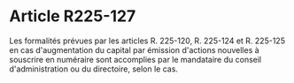 # Article R225-127

Les formalités prévues par les articles R. 225-120, R. 225-124 et R. 225-125 en cas d'augmentation du capital par émission d'actions nouvelles à souscrire en numéraire sont accomplies par le mandataire du conseil d'administration ou du directoire, selon le cas.
